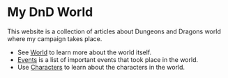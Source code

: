 # My DnD World

This website is a collection of articles about Dungeons and Dragons world where my campaign takes place.

- See [World](./world) to learn more about the world itself.
- [Events](./events) is a list of important events that took place in the world.
- Use [Characters](./characters) to learn about the characters in the world.

